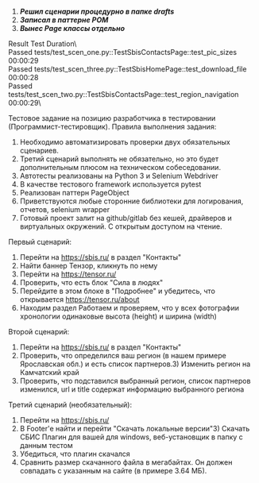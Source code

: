 1. ***Решил сценарии процедурно в папке drafts***
2. ***Записал в паттерне POM***
3. ***Вынес Page классы отдельно***

Result	Test	                                                        Duration\	
Passed	tests/test_scen_one.py::TestSbisContactsPage::test_pic_sizes	00:00:29\
Passed	tests/test_scen_three.py::TestSbisHomePage::test_download_file	00:00:28\
Passed	tests/test_scen_two.py::TestSbisContactsPage::test_region_navigation	00:00:29\

Тестовое задание на позицию разработчика в
тестировании (Программист-тестировщик).
Правила выполнения задания:
1) Необходимо автоматизировать проверки двух обязательных сценариев.
2) Третий сценарий выполнять не обязательно, но это будет дополнительным плюсом на
техническом собеседовании.
3) Автотесты реализованы на Python 3 и Selenium Webdriver
4) В качестве тестового framework используется pytest
5) Реализован паттерн PageObject
6) Приветствуются любые сторонние библиотеки для логирования, отчетов, selenium
wrapper
7) Готовый проект залит на github/gitlab без кешей, драйверов и виртуальных
окружений. С открытым доступом на чтение.

Первый сценарий:
1) Перейти на https://sbis.ru/ в раздел "Контакты"
2) Найти баннер Тензор, кликнуть по нему
3) Перейти на https://tensor.ru/
4) Проверить, что есть блок "Сила в людях"
5) Перейдите в этом блоке в "Подробнее" и убедитесь, что открывается
https://tensor.ru/about
6) Находим раздел Работаем и проверяем, что у всех фотографии хронологии
одинаковые высота (height) и ширина (width)

Второй сценарий:
1) Перейти на https://sbis.ru/ в раздел "Контакты"
2) Проверить, что определился ваш регион (в нашем примере Ярославская обл.) и есть
список партнеров.3) Изменить регион на Камчатский край
4) Проверить, что подставился выбранный регион, список партнеров изменился, url и
title содержат информацию выбранного региона

Третий сценарий (необязательный):
1) Перейти на https://sbis.ru/
2) В Footer'e найти и перейти "Скачать локальные версии"3) Скачать СБИС Плагин для вашей для windows, веб-установщик в папку с данным
тестом
4) Убедиться, что плагин скачался
5) Сравнить размер скачанного файла в мегабайтах. Он должен совпадать с указанным
на сайте (в примере 3.64 МБ).
